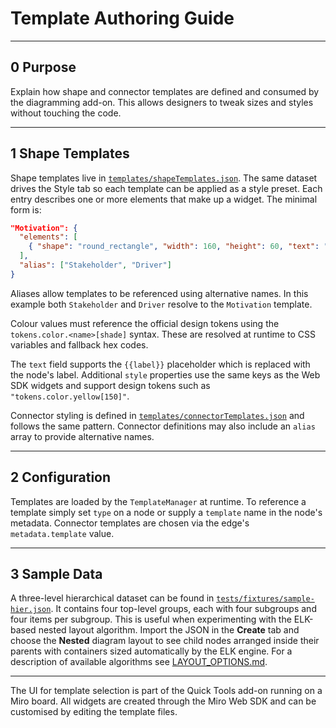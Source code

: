 # Template Authoring Guide

---

## 0 Purpose

Explain how shape and connector templates are defined and consumed by the
diagramming add-on. This allows designers to tweak sizes and styles without
touching the code.

---

## 1 Shape Templates

Shape templates live in
[`templates/shapeTemplates.json`](../templates/shapeTemplates.json). The same
dataset drives the Style tab so each template can be applied as a style preset.
Each entry describes one or more elements that make up a widget. The minimal
form is:

```json
"Motivation": {
  "elements": [
    { "shape": "round_rectangle", "width": 160, "height": 60, "text": "{{label}}" }
  ],
  "alias": ["Stakeholder", "Driver"]
}
```

Aliases allow templates to be referenced using alternative names. In this
example both `Stakeholder` and `Driver` resolve to the `Motivation` template.

Colour values must reference the official design tokens using the
`tokens.color.<name>[shade]` syntax. These are resolved at runtime to CSS
variables and fallback hex codes.

The `text` field supports the `{{label}}` placeholder which is replaced with the
node's label. Additional `style` properties use the same keys as the Web SDK
widgets and support design tokens such as `"tokens.color.yellow[150]"`.

Connector styling is defined in
[`templates/connectorTemplates.json`](../templates/connectorTemplates.json) and
follows the same pattern. Connector definitions may also include an `alias`
array to provide alternative names.

---

## 2 Configuration

Templates are loaded by the `TemplateManager` at runtime. To reference a
template simply set `type` on a node or supply a `template` name in the node's
metadata. Connector templates are chosen via the edge's `metadata.template`
value.

---

## 3 Sample Data

A three-level hierarchical dataset can be found in
[`tests/fixtures/sample-hier.json`](../tests/fixtures/sample-hier.json). It
contains four top-level groups, each with four subgroups and four items per
subgroup. This is useful when experimenting with the ELK-based nested layout
algorithm. Import the JSON in the **Create** tab and choose the **Nested**
diagram layout to see child nodes arranged inside their parents with containers
sized automatically by the ELK engine. For a description of available algorithms
see [LAYOUT_OPTIONS.md](LAYOUT_OPTIONS.md).

---

The UI for template selection is part of the Quick Tools add-on running on a
Miro board. All widgets are created through the Miro Web SDK and can be
customised by editing the template files.
